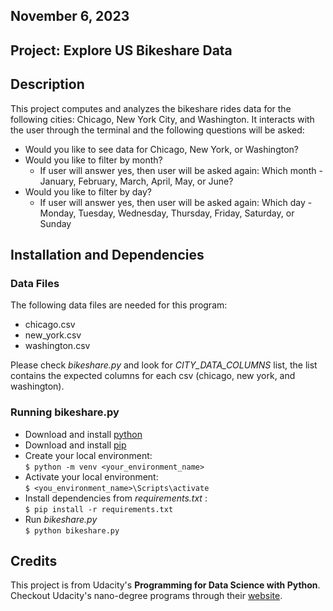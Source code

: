 

## November 6, 2023

## Project: Explore US Bikeshare Data


## Description
This project computes and analyzes the bikeshare rides data for the following cities: Chicago, New York City, and Washington.
It interacts with the user through the terminal and the following questions will be asked:

* Would you like to see data for Chicago, New York, or Washington?
* Would you like to filter by month?
    * If user will answer yes, then user will be asked again:   Which month - January, February, March, April, May, or June?
* Would you like to filter by day?
    * If user will answer yes, then user will be asked again:
    Which day - Monday, Tuesday, Wednesday, Thursday, Friday, Saturday, or Sunday

## Installation and Dependencies

### Data Files
The following data files are needed for this program:  
- chicago.csv
- new_york.csv
- washington.csv    

Please check _bikeshare.py_ and look for *CITY_DATA_COLUMNS* list, the list contains the expected columns for each csv (chicago, new york, and washington).

### Running bikeshare.py
* Download and install [python](https://www.python.org/downloads/)
* Download and install [pip](https://pip.pypa.io/en/stable/installation/)
* Create your local environment:  
    ```$ python -m venv <your_environment_name>```
* Activate your local environment:  
    ```$ <you_environment_name>\Scripts\activate```
* Install dependencies from _requirements.txt_ :  
    ```$ pip install -r requirements.txt```
* Run _bikeshare.py_  
    ```$ python bikeshare.py```

## Credits
This project is from Udacity's **Programming for Data Science with Python**. Checkout Udacity's nano-degree programs through their [website](https://www.udacity.com/).